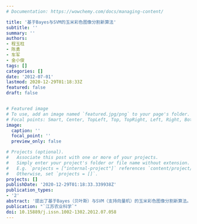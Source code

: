 ```yaml
---
# Documentation: https://wowchemy.com/docs/managing-content/

title: '基于Bayes与SVM的玉米彩色图像分割新算法'
subtitle: ''
summary: ''
authors:
- 程玉柱
- 陈勇
- 车军
- 金小俊
tags: []
categories: []
date: '2012-07-01'
lastmod: 2020-12-29T01:18:33Z
featured: false
draft: false


# Featured image
# To use, add an image named `featured.jpg/png` to your page's folder.
# Focal points: Smart, Center, TopLeft, Top, TopRight, Left, Right, BottomLeft, Bottom, BottomRight.
image:
  caption: ''
  focal_point: ''
  preview_only: false

# Projects (optional).
#   Associate this post with one or more of your projects.
#   Simply enter your project's folder or file name without extension.
#   E.g. `projects = ["internal-project"]` references `content/project/deep-learning/index.md`.
#   Otherwise, set `projects = []`.
projects: []
publishDate: '2020-12-29T01:18:33.339938Z'
publication_types:
- '2'
abstract: '提出了基于Bayes（贝叶斯）与SVM（支持向量机）的玉米彩色图像分割新算法。统计原始RGB图像中的玉米和土壤背景的均值向量和协方差矩阵，利用正态分布的Bayes分类器计算每个像素的目标和背景的判别函数值，用训练好的SVM对判别函数值进行分类，实现彩色图像分割。Matlab试验结果表明，该方法能够实现高光强下彩色图像分割，平均错分率为9.1%，平均漏分率为12.0%，平均相似度为80.8%。'
publication: "`江苏农业科学`"
doi: 10.15889/j.issn.1002-1302.2012.07.058
---
```

